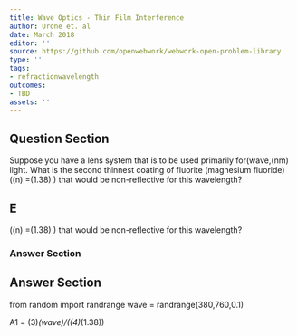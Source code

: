 ```yaml
---
title: Wave Optics - Thin Film Interference
author: Urone et. al
date: March 2018
editor: ''
source: https://github.com/openwebwork/webwork-open-problem-library
type: ''
tags:
- refractionwavelength
outcomes:
- TBD
assets: ''
---
```


## Question Section 

Suppose you have a lens system that is to be used primarily for(wave,(nm) light. What is the second thinnest coating of fluorite (magnesium fluoride) ((n) =(1.38) ) that would be non-reflective for this wavelength?
## E
((n) =(1.38) ) that would be non-reflective for this wavelength?
### Answer Section


## Answer Section

from random import randrange
wave = randrange(380,760,0.1)

A1 = (3)*(wave)/((4)*(1.38))